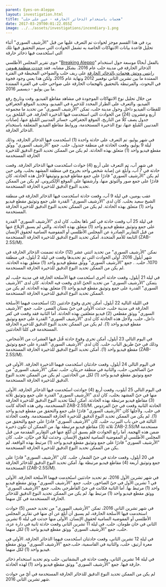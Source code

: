 ```yaml
---
parent: Eyes-on-Aleppo
layout: investigation.html
title: "هجمات باستخدام الذخائر الحارقة - عين على حلب"
date: 2017-03-29T00:01:22.055Z
image: ../../assets/investigations/incendiary-1.png
---
```


يرد في هذا القسم موجز لحوادث تم التعرف عليها من قبل "الأرشيف السوري" أثناء تحليل قاعدة بيانات الانتهاكات الخاصة به تشمل الحوادث التي سيتم التحقيق فيها تلك التي استُخدمت فيها ذخائر حارقة

حوى تقرير المجلس الأطلسي "[Breaking Aleppo](http://www.publications.atlanticcouncil.org/breakingaleppo/wp-content/uploads/2017/02/BreakingAleppo.pdf)" بالفعل أبحاثًا موسعة حول استخدام الذخائر الحارقة في مدينة حلب عام 2016\. بشكل مشابه، فقد [حددت منظمة هيومن رايتس ووتش هجمات بالذخائر الحارقة](http://hrp.law.harvard.edu/wp-content/uploads/2015/11/Incendiaries-5-year-review-final.pdf) على ريف حلب والضواحي المحيطة في الفترة الممتدة ما بين تشرين الثاني نوفمبر 2012 ونهاية عام 2015\. ولكن هذا يعني وجود فجوة في البحوث، والمرتبطة بالتحقيق بالهجمات الحارقة على ضواحي حلب في الفترة الممتدة ما بين يوليو -  ديسمبر 2016.

من خلال تحليل نوع الانتهاكات الموجودة في مشاهد مقاطع الفيديو، وقت وتاريخ رفع الفيديو، والتعرف على الطراز المحدد للذخيرة في الفيديو، وتحديد الموقع الجغرافي للقطات الفيديو داخل وحول مدينة حلب، تمكن "الأرشيف السوري" من تحديد ما مجموعه أربع وعشرون (24) من الحوادث التي استخدمت فيها الذخيرة الحارقة. في المُلحق  يرد جدول يصف كلًا من التاريخ، الموقع الجغرافي، خسائر المدنيين المُبلغ عنها، إصابات المدنيين المُبلغ عنها، نوع الذخيرة المستخدمة، وروابط مقاطع الفيديو المتعلقة باستخدام الذخائر الحارقة.

في شهر يوليو،  تم التعرف على حادثة واحدة (1)  استُخدمت فيها الذخائر الحارقة. وذلك ليلة 9 يوليو، وقعت الحادثة في منطقة جندول، حلب. جمع "الأرشيف السوري" ووثّق مقطع فيديو واحد (1) متعلق بهذه الحادثة.  لم يكن من الممكن  تحديد النوع الدقيق للذخيرة الحارقة المستخدمة

في شهر آب،   تم التعرف على  أربع (4) حوادث استُخدمت فيها الذخائر الحارقة. وقعت حادثة في 7 آب، وأُبلغ عن إصابة شخص واحد بجروح في منطقة المشهد بحلب. وفي حين لم يكن "الأرشيف السوري" قادرًا على جمع مقاطع فيديو وتوثيقها ﻷجل هذه الحادثة، كان قادرًا على جمع صور والتوثق منها، وأرشفتها على الموقع الإلكتروني.  لم يكن من الممكن  تحديد النوع الدقيق للذخيرة الحارقة المستخدمة.

عقب يومين، في ليلة 9 آب، وقعت حادثة استُخدمت فيها الذخائر الحارقة في منطقة الشيخ سعيد بحلب.  كان لدى "الأرشيف السوري" القدرة على جمع وتوثيق مقطع فيديو واحد (1) متعلق بهذه الحادثة.  لم يكن من الممكن  تحديد النوع الدقيق للذخيرة الحارقة المستخدمة.

في ليلة 25 آب وقعت حادثة في كفر ناها بحلب. كان لدى "الأرشيف السوري" القدرة على جمع وتوثيق مقطع فيديو واحد (1) متعلق بهذه الحادثة.  والتي لم يسبق الإبلاغ عنها من قبل التقارير الصادرة عن المجلس الأطلسي أو المفوضية السامية لحقوق الإنسان التابعة للأمم المتحدة.  أمكن  تحديد النوع الدقيق للذخيرة الحارقة المستخدمة (ZAB-2.5S/M).

نمكن "الأرشيف السوري" من تحديد اثنتي عشر (12) حادثة تضمنت الذخائر الحارقة في شهر أيلول 2016\. أولى الحوادث التي تم تحديدها وقعت في ليلة 2 أيلول، في منطقة 1070، حلب. . جمع "الأرشيف السوري" ووثّق مقطع فيديو واحد (1) متعلق بهذه الحادثة.  لم يكن من الممكن  تحديد النوع الدقيق للذخيرة الحارقة المستخدمة.

في ليلة 21 أيلول،  وقعت حادثة أخرى استُخدمت فيها الأسلحة الحارقة في مدينة حلب،  لم يتمكن "الأرشيف السوري" من تحديد الحيّ الذي وقعت فيه الحادثة. كان لدى "الأرشيف السوري" القدرة على جمع وتوثيق مقطع فيديو واحد (1) متعلق بهذه الحادثة.  لم يكن من الممكن  تحديد النوع الدقيق للذخيرة الحارقة المستخدمة.

في الليلة التالية 22 أيلول، أمكن تحري وقوع حادثتين (2) استُخدمت فيهما الأسلحة الحارقة في مدينة حلب، حدثت الأولى في حيّ بستان القصر، حلب. جمع "الأرشيف السوري" ووثق مقطعي (2) فيديو متعلقين بهذه الحادثة. أما الثانية فقد وقعت في كفر داعل، حلب. ولأجل هذه الحادثة كان لدى "الأرشيف السوري" القدرة على جمع وتوثيق مقطع فيديو واحد (1). لم يكن من الممكن  تحديد النوع الدقيق للذخيرة الحارقة المستخدمة في كلتا الحادثتين.

في اليوم التالي 23 أيلول، أمكن تحري وقوع حادثة قُتل فيها العشرات من الأشخاص، وذلك في حيّ طريق الباب، حلب. كان لدى "الأرشيف السوري" القدرة على جمع وتوثيق مقطع فيديو واحد (1). أمكن  تحديد النوع الدقيق للذخيرة الحارقة المستخدمة  (ZAB-2.5S/M).

في اليوم التالي 24 أيلول، وقعت حادثتان استُخدمت فيهما الذخيرة الحارقة. الأولى في حيّ الصالحين، حلب، والثانية في منطقة حريثان، حلب. تمكن "الأرشيف السوري" من جمع وتوثيق مقطع فيديو واحد (1) لكل من الحادثتين. لم يكن من الممكن  تحديد النوع الدقيق للذخيرة الحارقة المستخدمة.

في اليوم التالي 25 أيلوب، وقعت أربع (4) حوادثت استُخدمت فيها الذخائر الحارقة. الأولى منها في حيّ المشهد بحلب، كان لدى "الأرشيف السوري" القدرة على جمع وتوثيق ثلاثة (3) مقاطع فيديو مرتبطة بهذه الحادثة. أمكن  أيضًا تحديد النوع الدقيق للذخيرة الحارقة المستخدمة، وفي هذه الحالة كانت  ZAB-2.5S/M. الحادثة الثانية وقعت في حيّ الفردوس في حلب. ولأجلها كان "الأرشيف السوري" قادرًا على جمع والتحقق من مقطع فيديو واحد (1). لم يكن من الممكن  تحديد النوع الدقيق للذخيرة الحارقة المستخدمة. وقعت الحادثة الثالثة في حي باب النيرب، حلب.  كان "الأرشيف السوري" قادرًا على جمع والتحقق من ثلاثة (3) مقاطع فيديو مرتبطة بها. من الممكن أن تكون ذخيرة ZAB-2.5S/M مستخدمة ضمن هذه الهجمة.  أما رابع الحوادث فلم يسبق أن أبُلغ عنها في التقارير المقدمة من قبل المجلس الأطلسي أو المفوضية السامية لحقوق الإنسان. وحدثت ليلًا في حيّان، حلب. كان "الأرشيف السوري" قادرًا على جمع وتوثيق مقطع فيديو واحد (1) مرتبط بهذه الواقعة. لم يكن من الممكن  تحديد النوع الدقيق للذخيرة الحارقة المستخدمة.

في 20 أيلول، وقعت حادثة في حيّ الشعار، حلب. كان "الأرشيف السوري" قادرًا على جمع وتوثيق أربعة (4) مقاطع فيديو مرتبطة بها. أمكن تحديد النوع الدقيق للذخائر الحارقة المستخدمة (ZAB-2.5S/M).

في شهر تشرين الأول 2016، تم تحديد حادثتين استُخدمت فيهما الأسلحة الحارقة. الأولى في 1 تشرين الأول في حيّ الصاخور، حلب. جمع "الأرشيف السوري" ووثق مقطع فيديو واحد (1) مرتبط بها. أما الثانية فكانت في حيّ القاطرجي بحلب.  جمع "الأرشيف السوري" ووثق مقطع فيديو واحد (1) مرتبط بها.  لم يكن من الممكن تحديد النوع الدقيق للذخائر الحارقة المستخدمة في كل منهما.

في شهر تشرين الثاني 2016، تمكن "الأرشيف السوري" من تحديد خمس (5) حوادث استخدمت فيها الأسلحة الحارقة، لم يسبق أن أُبلغ عن أي منها في تقارير المجلس الأطلسي أو المفوضية السامية لحقوق الإنسان. الأولى منها حدثت في ليلة 6 تشرين الثاني في خان طومان، حلب. في ليلة 11 تشرين الثاني وقعت حادثة ثانية في دارة عزة، حلب، جمع "الأرشيف السوري" ووثق مقطع فيديو واحد (1) لكل منهما.

في ليلة 12 تشرين الثاني، وقعت حادثتان استُخدمت فيهما الذخائر الحارقة. الأولى في معرة أرتيق، حلب، والثانية في القاسمية، حلب.جمع "الأرشيف السوري" ووثق مقطع فيديو واحد (1) لكل منهما.

في ليلة 14 تشرين الثاني، وقعت حادثة في البشقاتين، حلب وتم تحديد استخدام ذخائر حارقة فيها. جمع "الأرشيف السوري" ووثق مقطع فيديو واحد (1)  لهذه الحادثة.

لم يكن من الممكن تحديد النوع الدقيق للذخائر الحارقة المستخدمة في أيّ من حوادث شهر تشرين الثاني 2016.
